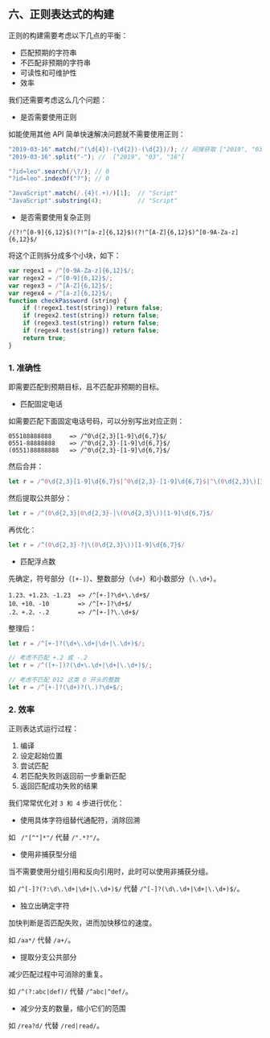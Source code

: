 ## 六、正则表达式的构建

正则的构建需要考虑以下几点的平衡：  
* 匹配预期的字符串
* 不匹配非预期的字符串
* 可读性和可维护性
* 效率

我们还需要考虑这么几个问题：  

* 是否需要使用正则  

如能使用其他 API 简单快速解决问题就不需要使用正则：   

```js
"2019-03-16".match(/^(\d{4})-(\d{2})-(\d{2})/); // 间接获取 ["2019", "03", "16"]
"2019-03-16".split("-"); //  ["2019", "03", "16"]

"?id=leo".search(/\?/); // 0
"?id=leo".indexOf("?"); // 0

"JavaScript".match(/.{4}(.+)/)[1];  // "Script"
"JavaScript".substring(4);          // "Script"
```

* 是否需要使用复杂正则

`/(?!^[0-9]{6,12}$)(?!^[a-z]{6,12}$)(?!^[A-Z]{6,12}$)^[0-9A-Za-z]{6,12}$/` 

将这个正则拆分成多个小块，如下：   
```js
var regex1 = /^[0-9A-Za-z]{6,12}$/;
var regex2 = /^[0-9]{6,12}$/;
var regex3 = /^[A-Z]{6,12}$/;
var regex4 = /^[a-z]{6,12}$/;
function checkPassword (string) {
    if (!regex1.test(string)) return false;
    if (regex2.test(string)) return false;
    if (regex3.test(string)) return false;
    if (regex4.test(string)) return false;
    return true;
}
```

### 1. 准确性

即需要匹配到预期目标，且不匹配非预期的目标。

* 匹配固定电话

如需要匹配下面固定电话号码，可以分别写出对应正则： 

```
055188888888     => /^0\d{2,3}[1-9]\d{6,7}$/
0551-88888888    => /^0\d{2,3}-[1-9]\d{6,7}$/
(0551)88888888   => /^0\d{2,3}-[1-9]\d{6,7}$/
```

然后合并：   

```js
let r = /^0\d{2,3}[1-9]\d{6,7}$|^0\d{2,3}-[1-9]\d{6,7}$|^\(0\d{2,3}\)[1-9]\d{6,7}$/
```

然后提取公共部分：

```js
let r = /^(0\d{2,3}|0\d{2,3}-|\(0\d{2,3}\))[1-9]\d{6,7}$/
```

再优化：   
```js
let r = /^(0\d{2,3}-?|\(0\d{2,3}\))[1-9]\d{6,7}$/
```

* 匹配浮点数

先确定，符号部分（`[+-]`）、整数部分（`\d+`）和小数部分（`\.\d+`）。   

```
1.23、+1.23、-1.23  => /^[+-]?\d+\.\d+$/
10、+10、-10        => /^[+-]?\d+$/
.2、+.2、-.2        => /^[+-]?\.\d+$/
```

整理后：  

```js
let r = /^[+-]?(\d+\.\d+|\d+|\.\d+)$/;

// 考虑不匹配 +.2 或 -.2
let r = /^([+-])?(\d+\.\d+|\d+|\.\d+)$/;

// 考虑不匹配 012 这类 0 开头的整数
let r = /^[+-]?(\d+)?(\.)?\d+$/;
```

### 2. 效率

正则表达式运行过程：  
1. 编译  
2. 设定起始位置  
3. 尝试匹配  
4. 若匹配失败则返回前一步重新匹配  
5. 返回匹配成功失败的结果     

我们常常优化对 `3 和 4` 步进行优化：   

* 使用具体字符组替代通配符，消除回溯

如 ` /"[^"]*"/` 代替 `/".*?"/`。  

* 使用非捕获型分组

当不需要使用分组引用和反向引用时，此时可以使用非捕获分组。

如 `/^[-]?(?:\d\.\d+|\d+|\.\d+)$/` 代替 `/^[-]?(\d\.\d+|\d+|\.\d+)$/`。

* 独立出确定字符

加快判断是否匹配失败，进而加快移位的速度。

如 `/aa*/` 代替 `/a+/`。

* 提取分支公共部分

减少匹配过程中可消除的重复。

如 `/^(?:abc|def)/` 代替 `/^abc|^def/`。


* 减少分支的数量，缩小它们的范围

如 `/rea?d/` 代替 `/red|read/`。